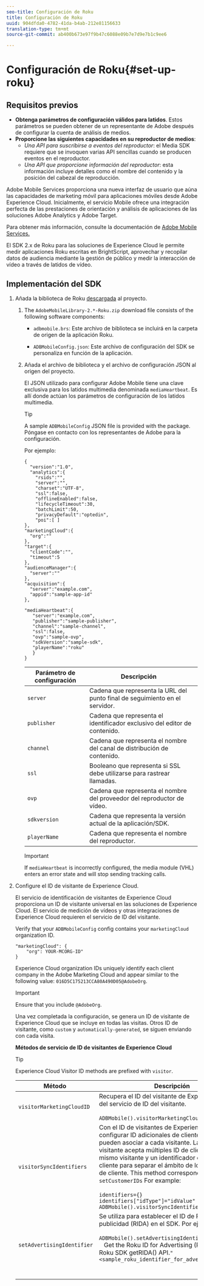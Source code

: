 ```yaml
---
seo-title: Configuración de Roku
title: Configuración de Roku
uuid: 904dfda0-4782-41da-b4ab-212e81156633
translation-type: tm+mt
source-git-commit: ab400b673e97f9b47c6088e09b7e7d9e7b1c9ee6

---
```



# Configuración de Roku{#set-up-roku}

## Requisitos previos

* **Obtenga parámetros de configuración válidos para latidos**. Estos parámetros se pueden obtener de un representante de Adobe después de configurar la cuenta de análisis de medios.
* **Proporcione las siguientes capacidades en su reproductor de medios**:
   * _Una API para suscribirse a eventos del reproductor_: el Media SDK requiere que se invoquen varias API sencillas cuando se producen eventos en el reproductor.
   * _Una API que proporcione información del reproductor_: esta información incluye detalles como el nombre del contenido y la posición del cabezal de reproducción.

Adobe Mobile Services proporciona una nueva interfaz de usuario que aúna las capacidades de marketing móvil para aplicaciones móviles desde Adobe Experience Cloud. Inicialmente, el servicio Mobile ofrece una integración perfecta de las prestaciones de orientación y análisis de aplicaciones de las soluciones Adobe Analytics y Adobe Target. 

Para obtener más información, consulte la documentación de [Adobe Mobile Services.](https://marketing.adobe.com/resources/help/en_US/mobile/)

El SDK 2.x de Roku para las soluciones de Experience Cloud le permite medir aplicaciones Roku escritas en BrightScript, aprovechar y recopilar datos de audiencia mediante la gestión de público y medir la interacción de vídeo a través de latidos de vídeo.

## Implementación del SDK

1. Añada la biblioteca de Roku [descargada](/help/sdk-implement/download-sdks.md#section_551A10AD7880426BB29AE52482BB4211) al proyecto.

   1. The `AdobeMobileLibrary-2.*-Roku.zip` download file consists of the following software components:

      * `adbmobile.brs`: Este archivo de biblioteca se incluirá en la carpeta de origen de la aplicación Roku.

      * `ADBMobileConfig.json`: Este archivo de configuración del SDK se personaliza en función de la aplicación.
   1. Añada el archivo de biblioteca y el archivo de configuración JSON al origen del proyecto.

      El JSON utilizado para configurar Adobe Mobile tiene una clave exclusiva para los latidos multimedia denominada `mediaHeartbeat`. Es allí donde actúan los parámetros de configuración de los latidos multimedia.

      >[!TIP]
      >
      >A sample `ADBMobileConfig` JSON file is provided with the package. Póngase en contacto con los representantes de Adobe para la configuración.

      Por ejemplo:

      ```
      {
        "version":"1.0", 
        "analytics":{
          "rsids":"",
          "server":"",
          "charset":"UTF-8", 
          "ssl":false, 
          "offlineEnabled":false, 
          "lifecycleTimeout":30, 
          "batchLimit":50, 
          "privacyDefault":"optedin", 
          "poi":[ ]
      },
      "marketingCloud":{
        "org":""
      },
      "target":{ 
        "clientCode":"", 
        "timeout":5
      },
      "audienceManager":{ 
        "server":""
      },
      "acquisition":{ 
        "server":"example.com",
        "appid":"sample-app-id"
      },
      
      "mediaHeartbeat":{ 
         "server":"example.com", 
         "publisher":"sample-publisher", 
         "channel":"sample-channel", 
         "ssl":false,
         "ovp":"sample-ovp", 
         "sdkVersion":"sample-sdk", 
         "playerName":"roku"
         }    
      }
      ```

      | Parámetro de configuración | Descripción     |
      | --- | --- |
      | `server` | Cadena que representa la URL del punto final de seguimiento en el servidor. |
      | `publisher` | Cadena que representa el identificador exclusivo del editor de contenido. |
      | `channel` | Cadena que representa el nombre del canal de distribución de contenido. |
      | `ssl` | Booleano que representa si SSL debe utilizarse para rastrear llamadas. |
      | `ovp` | Cadena que representa el nombre del proveedor del reproductor de vídeo. |
      | `sdkversion` | Cadena que representa la versión actual de la aplicación/SDK. |
      | `playerName` | Cadena que representa el nombre del reproductor. |

      >[!IMPORTANT]
      >
      >If `mediaHeartbeat` is incorrectly configured, the media module (VHL) enters an error state and will stop sending tracking calls.


1. Configure el ID de visitante de Experience Cloud.

   El servicio de identificación de visitantes de Experience Cloud proporciona un ID de visitante universal en las soluciones de Experience Cloud. El servicio de medición de vídeos y otras integraciones de Experience Cloud requieren el servicio de ID del visitante.

   Verify that your `ADBMobileConfig` config contains your `marketingCloud` organization ID.

   ```
   "marketingCloud": {
       "org": YOUR-MCORG-ID"
   }
   ```

   Experience Cloud organization IDs uniquely identify each client company in the Adobe Marketing Cloud and appear similar to the following value: `016D5C175213CCA80A490D05@AdobeOrg`.

   >[!IMPORTANT]
   >
   >Ensure that you include `@AdobeOrg`.

   Una vez completada la configuración, se genera un ID de visitante de Experience Cloud que se incluye en todas las visitas. Otros ID de visitante, como `custom` y `automatically-generated`, se siguen enviando con cada visita.

   **Métodos de servicio de ID de visitantes de Experience Cloud**

   >[!TIP]
   >
   >Experience Cloud Visitor ID methods are prefixed with `visitor`.

   |  Método   | Descripción |
   | --- | --- |
   | `visitorMarketingCloudID` | Recupera el ID del visitante de Experience Cloud del servicio de ID del visitante.  <br/><br/>`ADBMobile().visitorMarketingCloudID()` |
   | `visitorSyncIdentifiers` | Con el ID de visitantes de Experience Cloud puede configurar ID adicionales de clientes que se pueden asociar a cada visitante. La API de visitante acepta múltiples ID de cliente para el mismo visitante y un identificador de tipo de cliente para separar el ámbito de los distintos ID de cliente. This method corresponds to . `setCustomerIDs` For example: <br/><br/>`identifiers={}` <br/>`identifiers["idType"]="idValue"` <br/>`ADBMobile().visitorSyncIdentifiers(identifiers)` |
   | `setAdvertisingIdentifier` | Se utiliza para establecer el ID de Roku para publicidad (RIDA) en el SDK. Por ejemplo: <br/><br/> `ADBMobile().setAdvertisingIdentifier(`<br/>   Get the Roku ID for Advertising (RIDA) using the Roku SDK getRIDA() API.`"<sample_roku_identifier_for_advertising>")`<br/><br/><br/>[](https://developer.roku.com/docs/references/brightscript/interfaces/ifdeviceinfo.md#getrida-as-dynamic) |

   <!--
    Roku Api Reference: 
    * [Integrating the Roku Advertising Framework](https://sdkdocs.roku.com/display/sdkdoc/Integrating+the+Roku+Advertising+Framework)  
    * [GetRIDA()](https://sdkdocs.roku.com/display/sdkdoc/ifDeviceInfo#ifDeviceInfo-GetRIDA())
    -->

<!--    **Postbacks -** For more information about configuring postbacks, see [Configure Postbacks.](https://marketing.adobe.com/resources/help/en_US/mobile/signals_.html) -->
